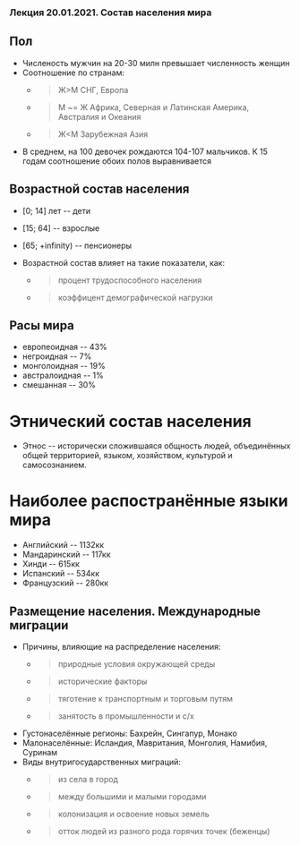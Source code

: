 ### Лекция 20.01.2021. Состав населения мира

## Пол

* Численость мужчин на 20-30 милн превышает численность женщин
* Соотношение по странам:
    * > Ж>М СНГ, Европа
    * > М ~= Ж Африка, Северная и Латинская Америка, Австралия и Океания
    * > Ж<М Зарубежная Азия
* В среднем, на 100 девочек рождаются 104-107 мальчиков. К 15 годам соотношение обоих полов выравнивается

## Возрастной состав населения

* [0; 14] лет -- дети
* [15; 64] -- взрослые
* [65; +infinity) -- пенсионеры

* Возрастной состав влияет на такие показатели, как:
    * > процент трудоспособного населения
    * > коэффицент демографической нагрузки


## Расы мира

* европеоидная -- 43%
* негроидная -- 7%
* монголоидная -- 19%
* австралоидная -- 1%
* смешанная -- 30%

# Этнический состав населения

* Этнос -- исторически сложившаяся общность людей, объединённых общей территорией, языком, хозяйством, культурой и самосознанием.

# Наиболее распостранённые языки мира

* Английский -- 1132кк
* Мандаринский -- 117кк
* Хинди -- 615кк
* Испанский -- 534кк
* Французский -- 280кк


## Размещение населения. Международные миграции

* Причины, влияющие на распределение населения:
    * > природные условия окружающей среды
    * > исторические факторы
    * > тяготение к транспортным и торговым путям
    * > занятость в промышленности и с/х
* Густонаселённые регионы: Бахрейн, Сингапур, Монако
* Малонаселённые: Исландия, Мавритания, Монголия, Намибия, Суринам
* Виды внутригосударственных миграций:
    * > из села в город
    * > между большими и малыми городами
    * > колонизация и освоение новых земель
    * > отток людей из разного рода горячих точек (беженцы)

